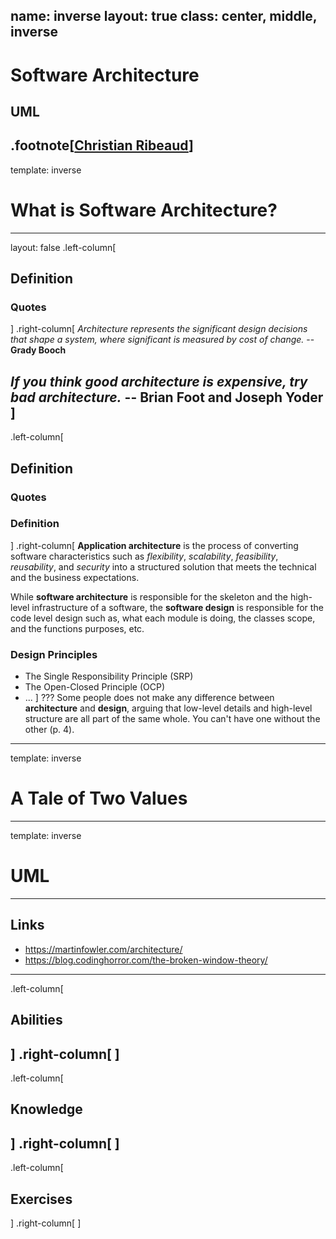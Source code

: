 name: inverse
layout: true
class: center, middle, inverse
---
# Software Architecture
## UML

.footnote[<a href="mailto:christian.ribeaud@fhnw.ch">Christian Ribeaud</a>]
---
template: inverse
# What is Software Architecture?
---
layout: false
.left-column[
  ## Definition
  ### Quotes
]
.right-column[
_Architecture represents the significant design decisions that shape a system, where significant is measured by cost of change._ -- **Grady Booch**

_If you think good architecture is expensive, try bad architecture._ -- **Brian Foot and Joseph Yoder**
]
---
.left-column[
  ## Definition
  ### Quotes
  ### Definition
]
.right-column[
**Application architecture** is the process of converting software characteristics such as _flexibility_, _scalability_, _feasibility_, _reusability_, and _security_ into a structured solution that meets the technical and the business expectations.

While **software architecture** is responsible for the skeleton and the high-level infrastructure of a software, the **software design** is responsible for the code level design such as, what each module is doing, the classes scope, and the functions purposes, etc.

### Design Principles
- The Single Responsibility Principle (SRP)
- The Open-Closed Principle (OCP)
- ...
]
???
Some people does not make any difference between **architecture** and **design**, arguing that low-level details and high-level structure are all part of the same whole. You can't have one without the other (p. 4).
---
template: inverse
# A Tale of Two Values
---
template: inverse
# UML
---
## Links
- https://martinfowler.com/architecture/
- https://blog.codinghorror.com/the-broken-window-theory/
---
.left-column[
  ## Abilities
]
.right-column[
]
---
.left-column[
  ## Knowledge
]
.right-column[
]
---
.left-column[
  ## Exercises
]
.right-column[
]
